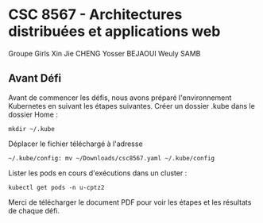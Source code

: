 # CSC 8567 - Architectures distribuées et applications web

Groupe Girls
Xin Jie CHENG
Yosser BEJAOUI
Weuly SAMB

## Avant Défi  
Avant de commencer les défis, nous avons préparé l'environnement Kubernetes en suivant les étapes suivantes. 
Créer un dossier .kube dans le dossier Home :
```
mkdir ~/.kube
```  
Déplacer le fichier téléchargé à l'adresse 
```
~/.kube/config: mv ~/Downloads/csc8567.yaml ~/.kube/config
```
Lister les pods en cours d'exécutions dans un cluster :   
```
kubectl get pods -n u-cptz2        
```

Merci de télécharger le document PDF pour voir les étapes et les résultats de chaque défi. 




